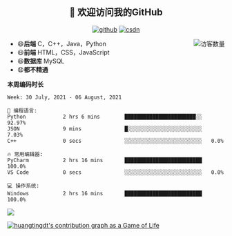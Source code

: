 <h2 align="center">👋 欢迎访问我的GitHub</h2>
  <p align="center">
    <a href="https://github.com/Huangtingdt/Huangtingdt"><img src="https://img.shields.io/badge/GitHub-ff79c6" alt="github"></a>
    <a href="https://blog.csdn.net/qq_43531216"><img src="https://img.shields.io/badge/CSDN-cf000e" alt="csdn"></a>
  </p>

  <img align='right' src="https://profile-counter.glitch.me/Huangtingdt/count.svg" alt="访客数量"/>

  - 😄**后端** C，C++，Java，Python
  - 😃**前端** HTML，CSS，JavaScript
  - 😆**数据库** MySQL
  - 😧**都不精通**

  **本周编码时长**

  <!--START_SECTION:waka-->
```text
Week: 30 July, 2021 - 06 August, 2021

💬 编程语言: 
Python            2 hrs 6 mins        ███████████████████████░░   92.97% 
JSON              9 mins              █░░░░░░░░░░░░░░░░░░░░░░░░   7.03% 
C++               0 secs              ░░░░░░░░░░░░░░░░░░░░░░░░░   0.0%

🔥 常用编辑器: 
PyCharm           2 hrs 16 mins       █████████████████████████   100.0% 
VS Code           0 secs              ░░░░░░░░░░░░░░░░░░░░░░░░░   0.0%

💻 操作系统: 
Windows           2 hrs 16 mins       █████████████████████████   100.0%

```


<!--END_SECTION:waka-->

[![](https://github-readme-stats.vercel.app/api?theme=onedark&username=huangtingdt)](https://github.com/anuraghazra/github-readme-stats)

  [![huangtingdt's contribution graph as a Game of Life](https://github4life.herokuapp.com/huangtingdt.gif)](https://github4life.herokuapp.com/huangtingdt)

